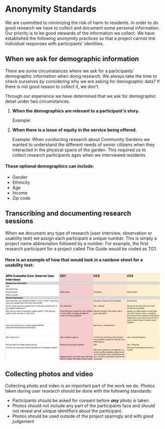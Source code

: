 # Anonymity Standards

We are committed to minimizing the risk of harm to residents. In order to do good research we have to collect and document some personal information. Our priority is to be good stewards of the information we collect. We have established the following anonymity practices so that a project cannot link individual responses with participants' identities. 

## When we ask for demographic information

There are some circumstances where we ask for a participants' demographic information when doing research. We always take the time to check ourselves by considering why we are asking for demographic data? If there is not good reason to collect it, we don't.

Through our experience we have determined that we ask for demographic detail under two circumstances.

1. **When the demographics are relevant to a participant's story.** 

   Example:   

2. **When there is a issue of equity in the service being offered.** 

   Example: When conducting research about Community Gardens we wanted to understand the different needs of senior citizens when they interacted in the physical space of the garden. This required us to collect research participants ages when we interviewed residents.

#### These optional demographics can include:

* Gender 
* Ethnicity
* Age 
* Income 
* Zip code

## Transcribing and documenting research sessions

When we document any type of research \(user interview, observation or usability test\) we assign each participant a unique number. This is simply a project name abbreviation followed by a number. For example, the first research participant for a project called The Guide would be coded as TG1.

#### Here is an example of how that would look in a rainbow sheet for a usability test:

![Rainbow sheet showing participant coding](.gitbook/assets/screen-shot-2019-07-22-at-10.39.53-am.png)

## Collecting photos and video

Collecting photo and video is an important part of the work we do. Photos taken during user research should be done with the following standards:  


* Participants should be asked for consent before _**any**_ photo is taken.
* Photos should not include any part of the participants face and should not reveal and unique identifiers about the participant.
* Photos should be used outside of the project sparingly and with good judgement







